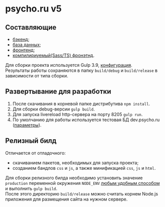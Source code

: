 # psycho.ru v5
## Составляющие
- [бэкенд](backend);
- [база данных](backend/models);
- [фронтенд](frontend);
- [компилириуемый(Sass/TS) фронэтнд](src/frontend).

Для сборки проекта используется Gulp 3.9, [конфигурация](gulpfile.js).  
Результаты работы сохраняются в папку `build/debug` и `build/release` в зависимости от типа сборки. 

## Развертывание для разработки
1. После скачивания в корневой папке дистрибутива `npm install`.
2. Для сборки debug-версии `gulp build`.
3. Для запуска livereload http-сервера на порту 8205 `gulp run`.
4. По умолчанию для работы используется тестовая БД dev.psycho.ru ([параметры](config.json)).

## Релизный билд
Отличается от отладочного:  
- скачиванием пакетов, необходимых для запуска проекта;
- созданием бандлов `css` и `js`, а также минификацией `css`, `js` и `html`.

Для сборки релизного билда необходимо установить значение `production` переменной окружения `NODE_ENV` [любым удобным способом](https://www.google.ru/search?q=set+node_env+production) и выполнить `gulp build`.  
После этого директорию `build/release` можно считать корнем Node.js приложения для размещения сайта на нужном сервере.
